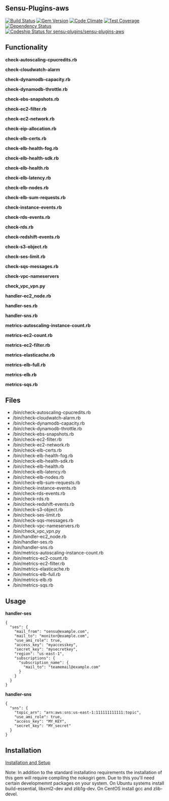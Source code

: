 ## Sensu-Plugins-aws

[![Build Status](https://travis-ci.org/sensu-plugins/sensu-plugins-aws.svg?branch=master)](https://travis-ci.org/sensu-plugins/sensu-plugins-aws)
[![Gem Version](https://badge.fury.io/rb/sensu-plugins-aws.svg)](http://badge.fury.io/rb/sensu-plugins-aws)
[![Code Climate](https://codeclimate.com/github/sensu-plugins/sensu-plugins-aws/badges/gpa.svg)](https://codeclimate.com/github/sensu-plugins/sensu-plugins-aws)
[![Test Coverage](https://codeclimate.com/github/sensu-plugins/sensu-plugins-aws/badges/coverage.svg)](https://codeclimate.com/github/sensu-plugins/sensu-plugins-aws)
[![Dependency Status](https://gemnasium.com/sensu-plugins/sensu-plugins-aws.svg)](https://gemnasium.com/sensu-plugins/sensu-plugins-aws)
[![Codeship Status for sensu-plugins/sensu-plugins-aws](https://codeship.com/projects/2a9c6e70-d4b4-0132-67ee-4e043b6b23b5/status?branch=master)](https://codeship.com/projects/77866)

## Functionality

**check-autoscaling-cpucredits.rb**

**check-cloudwatch-alarm**

**check-dynamodb-capacity.rb**

**check-dynamodb-throttle.rb**

**check-ebs-snapshots.rb**

**check-ec2-filter.rb**

**check-ec2-network.rb**

**check-eip-allocation.rb**

**check-elb-certs.rb**

**check-elb-health-fog.rb**

**check-elb-health-sdk.rb**

**check-elb-health.rb**

**check-elb-latency.rb**

**check-elb-nodes.rb**

**check-elb-sum-requests.rb**

**check-instance-events.rb**

**check-rds-events.rb**

**check-rds.rb**

**check-redshift-events.rb**

**check-s3-object.rb**

**check-ses-limit.rb**

**check-sqs-messages.rb**

**check-vpc-nameservers**

**check_vpc_vpn.py**

**handler-ec2_node.rb**

**handler-ses.rb**

**handler-sns.rb**

**metrics-autoscaling-instance-count.rb**

**metrics-ec2-count.rb**

**metrics-ec2-filter.rb**

**metrics-elasticache.rb**

**metrics-elb-full.rb**

**metrics-elb.rb**

**metrics-sqs.rb**


## Files

* /bin/check-autoscaling-cpucredits.rb
* /bin/check-cloudwatch-alarm.rb
* /bin/check-dynamodb-capacity.rb
* /bin/check-dynamodb-throttle.rb
* /bin/check-ebs-snapshots.rb
* /bin/check-ec2-filter.rb
* /bin/check-ec2-network.rb
* /bin/check-elb-certs.rb
* /bin/check-elb-health-fog.rb
* /bin/check-elb-health-sdk.rb
* /bin/check-elb-health.rb
* /bin/check-elb-latency.rb
* /bin/check-elb-nodes.rb
* /bin/check-elb-sum-requests.rb
* /bin/check-instance-events.rb
* /bin/check-rds-events.rb
* /bin/check-rds.rb
* /bin/check-redshift-events.rb
* /bin/check-s3-object.rb
* /bin/check-ses-limit.rb
* /bin/check-sqs-messages.rb
* /bin/check-vpc-nameservers.rb
* /bin/check_vpc_vpn.py
* /bin/handler-ec2_node.rb
* /bin/handler-ses.rb
* /bin/handler-sns.rb
* /bin/metrics-autoscaling-instance-count.rb
* /bin/metrics-ec2-count.rb
* /bin/metrics-ec2-filter.rb
* /bin/metrics-elasticache.rb
* /bin/metrics-elb-full.rb
* /bin/metrics-elb.rb
* /bin/metrics-sqs.rb

## Usage

**handler-ses**
```
{
  "ses": {
    "mail_from": "sensu@example.com",
    "mail_to": "monitor@example.com",
    "use_ami_role": true,
    "access_key": "myaccesskey",
    "secret_key": "mysecretkey",
    "region": "us-east-1",
    "subscriptions": {
      "subscription_name": {
        "mail_to": "teamemail@example.com"
      }
    }
  }
}
```

**handler-sns**
```
{
  "sns": {
    "topic_arn": "arn:aws:sns:us-east-1:111111111111:topic",
    "use_ami_role": true,
    "access_key": "MY_KEY",
    "secret_key": "MY_secret"
  }
}
```
## Installation

[Installation and Setup](http://sensu-plugins.io/docs/installation_instructions.html)

Note:  In addition to the standard installatino requirements the installation of this gem will require compiling the nokogiri gem.  Due to this you'll need certain developmemnt packages on your system.  On Ubuntu systems install build-essential, libxml2-dev and zlib1g-dev.  On CentOS install gcc and zlib-devel.
